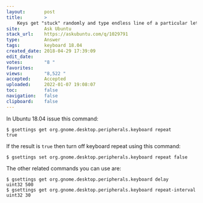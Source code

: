 ```yaml
---
layout:       post
title:        >
    Keys get "stuck" randomly and type endless line of a particular letter∕command
site:         Ask Ubuntu
stack_url:    https://askubuntu.com/q/1029791
type:         Answer
tags:         keyboard 18.04
created_date: 2018-04-29 17:39:09
edit_date:    
votes:        "8 "
favorites:    
views:        "8,522 "
accepted:     Accepted
uploaded:     2022-01-07 19:08:07
toc:          false
navigation:   false
clipboard:    false
---
```


In Ubuntu 18.04 issue this command:

``` 
$ gsettings get org.gnome.desktop.peripherals.keyboard repeat
true

```

If the result is `true` then turn off keyboard repeat using this command:

``` 
$ gsettings set org.gnome.desktop.peripherals.keyboard repeat false

```

The other related commands you can use are:

``` 
$ gsettings get org.gnome.desktop.peripherals.keyboard delay
uint32 500
$ gsettings get org.gnome.desktop.peripherals.keyboard repeat-interval
uint32 30

```

